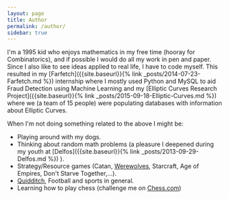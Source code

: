```yaml
---
layout: page
title: Author
permalink: /author/
sidebar: true
---
```


I'm a 1995 kid who enjoys mathematics in my free time (hooray for Combinatorics), and if possible I would do all my work in pen and paper. Since I also like to see ideas applied to real life, I have to code myself. This resulted in my [Farfetch]({{site.baseurl}}{% link _posts/2014-07-23-Farfetch.md %}) internship where I mostly used Python and MySQL to aid Fraud Detection using Machine Learning and my [Elliptic Curves Research Project]({{site.baseurl}}{% link _posts/2015-09-18-Elliptic-Curves.md %}) where we (a team of 15 people) were populating databases with information about Elliptic Curves.

When I'm not doing something related to the above I might be:

- Playing around with my dogs.
- Thinking about random math problems (a pleasure I deepened during my youth at [Delfos]({{site.baseurl}}{% link _posts/2013-09-29-Delfos.md %}) ).
- Strategy/Resource games (Catan, [Werewolves](https://en.wikipedia.org/wiki/Mafia_(party_game)), Starcraft, Age of Empires, Don't Starve Together,...).
- [Quidditch](http://www.ouqc.uk/), Football and sports in general.
- Learning how to play chess (challenge me on [Chess.com](https://www.chess.com/member/mtorres73))